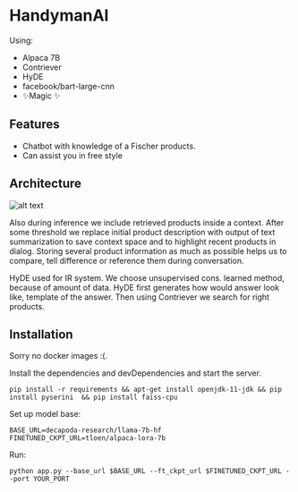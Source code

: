 # HandymanAI

Using:
- Alpaca 7B
- Contriever
- HyDE
- facebook/bart-large-cnn
- ✨Magic ✨

## Features

- Chatbot with knowledge of a Fischer products. 
- Can assist you in free style

## Architecture
![alt text](https://i.imgur.com/60DE2L3.png)

Also during inference we include retrieved products inside a context. After some threshold we replace initial product description with output of text summarization to save context space and to highlight recent products in dialog. Storing several product information as much as possible helps us to compare, tell difference or reference them during conversation.

HyDE used for IR system. We choose unsupervised cons. learned method, because of amount of data. HyDE first generates how would answer look like, template of the answer. Then using Contriever we search for right products. 


## Installation
Sorry no docker images :(. 

Install the dependencies and devDependencies and start the server.

```
pip install -r requirements && apt-get install openjdk-11-jdk && pip install pyserini  && pip install faiss-cpu
```
Set up model base:
```
BASE_URL=decapoda-research/llama-7b-hf
FINETUNED_CKPT_URL=tloen/alpaca-lora-7b
```
Run:
```
python app.py --base_url $BASE_URL --ft_ckpt_url $FINETUNED_CKPT_URL --port YOUR_PORT
```

